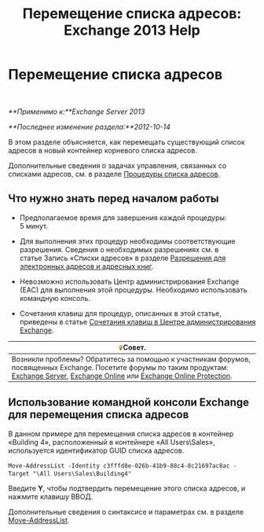 ﻿---
title: 'Перемещение списка адресов: Exchange 2013 Help'
TOCTitle: Перемещение списка адресов
ms:assetid: c843bbd5-6c0e-41e1-b749-7ae87c1beb25
ms:mtpsurl: https://technet.microsoft.com/ru-ru/library/Bb124534(v=EXCHG.150)
ms:contentKeyID: 50489178
ms.date: 05/22/2018
mtps_version: v=EXCHG.150
ms.translationtype: MT
---

# Перемещение списка адресов

 

_**Применимо к:**Exchange Server 2013_

_**Последнее изменение раздела:**2012-10-14_

В этом разделе объясняется, как перемещать существующий список адресов в новый контейнер корневого списка адресов.

Дополнительные сведения о задачах управления, связанных со списками адресов, см. в разделе [Процедуры списка адресов](address-list-procedures-exchange-2013-help.md).

## Что нужно знать перед началом работы

  - Предполагаемое время для завершения каждой процедуры: 5 минут.

  - Для выполнения этих процедур необходимы соответствующие разрешения. Сведения о необходимых разрешениях см. в статье Запись «Списки адресов» в разделе [Разрешения для электронных адресов и адресных книг](email-address-and-address-book-permissions-exchange-2013-help.md).

  - Невозможно использовать Центр администрирования Exchange (EAC) для выполнения этой процедуры. Необходимо использовать командную консоль.

  - Сочетания клавиш для процедур, описанных в этой статье, приведены в статье [Сочетания клавиш в Центре администрирования Exchange](keyboard-shortcuts-in-the-exchange-admin-center-exchange-online-protection-help.md).

<table>
<thead>
<tr class="header">
<th><img src="images/Bb124558.tip(EXCHG.150).gif" title="Совет" alt="Совет" />Совет.</th>
</tr>
</thead>
<tbody>
<tr class="odd">
<td>Возникли проблемы? Обратитесь за помощью к участникам форумов, посвященных Exchange. Посетите форумы по таким продуктам: <a href="https://go.microsoft.com/fwlink/p/?linkid=60612">Exchange Server</a>, <a href="https://go.microsoft.com/fwlink/p/?linkid=267542">Exchange Online</a> или <a href="https://go.microsoft.com/fwlink/p/?linkid=285351">Exchange Online Protection</a>.</td>
</tr>
</tbody>
</table>


## Использование командной консоли Exchange для перемещения списка адресов

В данном примере для перемещения списка адресов в контейнер «Building 4», расположенный в контейнере «All Users\\Sales», используется идентификатор GUID списка адресов.

    Move-AddressList -Identity c3fffd8e-026b-41b9-88c4-8c21697ac8ac -Target "\All Users\Sales\Building4"

Введите **Y**, чтобы подтвердить перемещение этого списка адресов, и нажмите клавишу ВВОД.

Дополнительные сведения о синтаксисе и параметрах см. в разделе [Move-AddressList](https://technet.microsoft.com/ru-ru/library/bb124520\(v=exchg.150\)).

